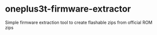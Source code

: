# oneplus3t-firmware-extractor
Simple firmware extraction tool to create flashable zips from official ROM zips
